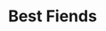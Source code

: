 ---
layout: post
title: Best Fiends
name: best_fiends
img: WebsiteKirbyTab.jpg
alt: image-alt
description: "Their be Pink!"
image_items: [
    {
        title: best fiends,
        img: SLG_0020_stills_01.jpg,
        description: "This is a description"
    },
    {
        img: Kirby.BaseUV.jpg,
        description: "This is a description"
    },
    {
        img: Kirby.jpg,
        description: "This is a description"
    },
    {
        img: KirbyW.jpg,
        description: "This is a description"
    },
    {
        img: Kirby.AC1.jpg,
        description: "This is a description"
    },
    {
        img: Kirby.GKC5.jpg,
        description: "This is a description"
    },
    {
        img: Kirby.GKC2.jpg,
        description: "This is a description"
    },
    {
        img: Kirby.HKC4.jpg,
        description: "This is a description"
    },
    {
        img: Kirby.HKC1.jpg,
        description: "This is a description"
    },
    
]
---